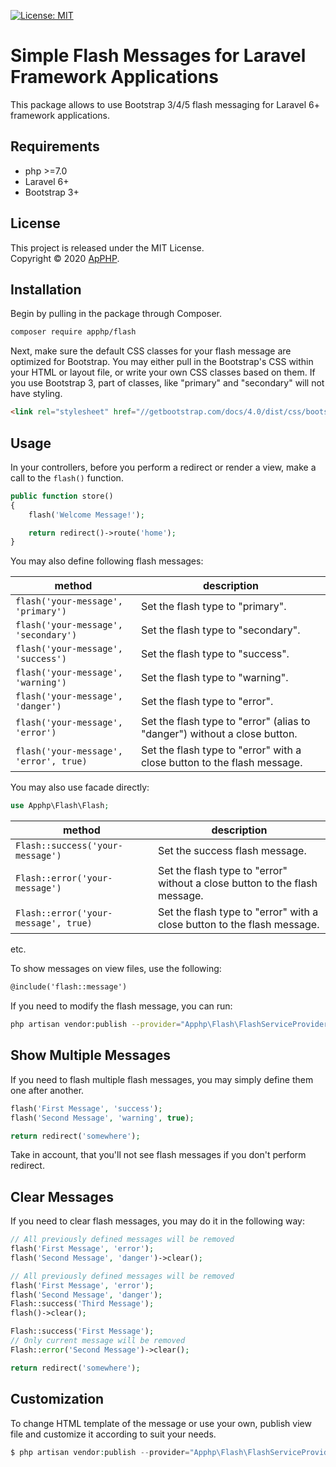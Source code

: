 [![License: MIT](https://img.shields.io/badge/License-MIT-brightgreen.svg)](https://opensource.org/licenses/MIT)


# Simple Flash Messages for Laravel Framework Applications

This package allows to use Bootstrap 3/4/5 flash messaging for Laravel 6+ framework applications.


## Requirements

* php >=7.0
* Laravel 6+
* Bootstrap 3+


## License

This project is released under the MIT License.   
Copyright © 2020 [ApPHP](https://www.apphp.com/).


## Installation

Begin by pulling in the package through Composer.

```bash
composer require apphp/flash
```

Next, make sure the default CSS classes for your flash message are optimized for Bootstrap. You may either pull in the Bootstrap's CSS 
within your HTML or layout file, or write your own CSS classes based on them. If you use Bootstrap 3, part of classes, like "primary" and 
"secondary" will not have styling. 

```html
<link rel="stylesheet" href="//getbootstrap.com/docs/4.0/dist/css/bootstrap.min.css">
```


## Usage

In your controllers, before you perform a redirect or render a view, make a call to the `flash()` function.

```php
public function store()
{
    flash('Welcome Message!');

    return redirect()->route('home');
}
```

You may also define following flash messages:

| method                                    | description                                                                   |
|-------------------------------------------|-------------------------------------------------------------------------------|
| `flash('your-message', 'primary')`        | Set the flash type to "primary".                                              |
| `flash('your-message', 'secondary')`      | Set the flash type to "secondary".                                            |
| `flash('your-message', 'success')`        | Set the flash type to "success".                                              |
| `flash('your-message', 'warning')`        | Set the flash type to "warning".                                              |
| `flash('your-message', 'danger')`         | Set the flash type to "error".                                                |
| `flash('your-message', 'error')`          | Set the flash type to "error" (alias to "danger") without a close button.     |
| `flash('your-message', 'error', true)`    | Set the flash type to "error" with a close button to the flash message.       |

You may also use facade directly:
```php
use Apphp\Flash\Flash;
```

| method                                    | description                                                                   |
|-------------------------------------------|-------------------------------------------------------------------------------|
| `Flash::success('your-message')`          | Set the success flash message.                                                |
| `Flash::error('your-message')`            | Set the flash type to "error" without a close button to the flash message.    |
| `Flash::error('your-message', true)`      | Set the flash type to "error" with a close button to the flash message.       |
etc.


To show messages on view files, use the following:

```html
@include('flash::message')
```

If you need to modify the flash message, you can run:

```bash
php artisan vendor:publish --provider="Apphp\Flash\FlashServiceProvider"
```


## Show Multiple Messages

If you need to flash multiple flash messages, you may simply define them one after another.

```php
flash('First Message', 'success');
flash('Second Message', 'warning', true);

return redirect('somewhere');
```

Take in account, that you'll not see flash messages if you don't perform redirect.


## Clear Messages

If you need to clear flash messages, you may do it in the following way:

```php
// All previously defined messages will be removed
flash('First Message', 'error');
flash('Second Message', 'danger')->clear();

// All previously defined messages will be removed
flash('First Message', 'error');
flash('Second Message', 'danger');
Flash::success('Third Message');
flash()->clear();

Flash::success('First Message');
// Only current message will be removed
Flash::error('Second Message')->clear();

return redirect('somewhere');
```


## Customization

To change HTML template of the message or use your own, publish view file and customize it according to suit your needs.
```php
$ php artisan vendor:publish --provider="Apphp\Flash\FlashServiceProvider"
```

